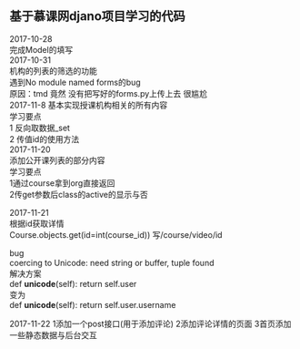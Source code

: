 ## 基于慕课网djano项目学习的代码 ##

2017-10-28<br>
完成Model的填写<br>
2017-10-31<br>
机构的列表的筛选的功能<br>
遇到No module named forms的bug<br>
原因：tmd 竟然 没有把写好的forms.py上传上去 很尴尬<br>
2017-11-8
基本实现授课机构相关的所有内容<br>
学习要点<br>
1 反向取数据_set<br>
2 传值id的使用方法<br>
2017-11-20<br>
添加公开课列表的部分内容<br>
学习要点<br>
1通过course拿到org直接返回<br>
2传get参数后class的active的显示与否

2017-11-21<br>
根据id获取详情
<br>Course.objects.get(id=int(course_id))
写/course/video/id

bug<br>
coercing to Unicode: need string or buffer, tuple found<br>
解决方案<br>
def __unicode__(self):
        return self.user<br>
变为<br>
def __unicode__(self):
        return self.user.username<br>

2017-11-22
1添加一个post接口(用于添加评论)
2添加评论详情的页面
3首页添加一些静态数据与后台交互
